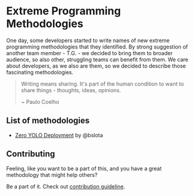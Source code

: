 # Extreme Programming Methodologies

One day, some developers started to write names of new extreme programming methodologies that they identified. By strong 
suggestion of another team member - T.G. - we decided to bring them to broader audience, so also other, struggling teams 
can benefit from them. We care about developers, as we also are them, so we decided to describe those fascinating methodologies.

> Writing means sharing. It's part of the human condition to want to share things - thoughts, ideas, opinions.
>
> ~ Paulo Coelho

## List of methodologies

* [Zero YOLO Deployment](methodologies/zero-yolo-deployment/README.md) by @bslota

## Contributing

Feeling, like you want to be a part of this, and you have a great methodology that might help others?

Be a part of it. Check out [contribution guideline](CONTRIBUTING.md).